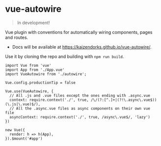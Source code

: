 # vue-autowire
> In development!

Vue plugin with conventions for automatically wiring components, pages and routes.

- Docs will be available at https://kaizendorks.github.io/vue-autowire/.

Use it by cloning the repo and building with `npm run build`.

```
import Vue from 'vue'
import App from './App.vue'
import VueAutowire from './autowire';

Vue.config.productionTip = false

Vue.use(VueAutowire, {
  // All .js and .vue files except the ones ending with .async.vue
  context: require.context('./', true, /\/(?:[^.]+|(?!\.async\.vue$))(\.js|\.vue)$/),
  // All the .async.vue files as async components on their own vue file
  asyncContext: require.context('./', true, /async\.vue$/, 'lazy')
})

new Vue({
  render: h => h(App),
}).$mount('#app')
```
